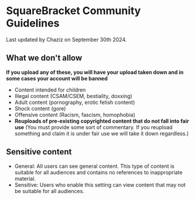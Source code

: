 # SquareBracket Community Guidelines 
Last updated by Chaziz on September 30th 2024.

## What we don't allow

**If you upload any of these, you will have your upload taken down and in some cases your account will be banned**

* Content intended for children
* Illegal content (CSAM/CSEM, bestiality, doxxing)
* Adult content (pornography, erotic fetish content)
* Shock content (gore)
* Offensive content (Racism, fascism, homophobia)
* **Reuploads of pre-existing copyrighted content that do not fall into fair use** (You must provide some sort of commentary. If you reupload something and claim it is under fair use we will take it down regardless.)

## Sensitive content

* General: All users can see general content. This type of content is suitable for all audiences and contains no references to inappropriate material.
* Sensitive: Users who enable this setting can view content that may not be suitable for all audiences.
